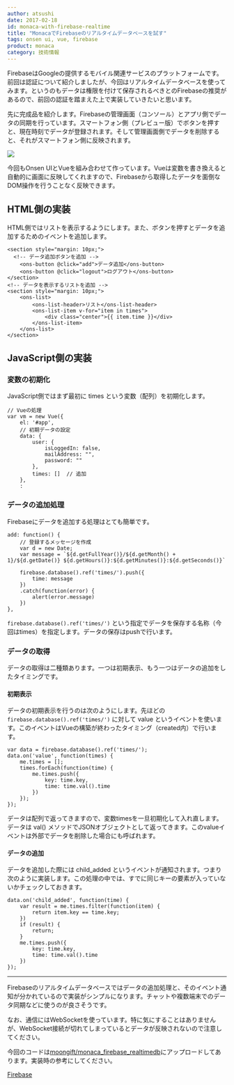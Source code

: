 ```yaml
---
author: atsushi
date: 2017-02-18
id: monaca-with-firebase-realtime
title: "MonacaでFirebaseのリアルタイムデータベースを試す"
tags: onsen ui, vue, firebase
product: monaca
category: 技術情報
---
```


FirebaseはGoogleの提供するモバイル関連サービスのプラットフォームです。前回は認証について紹介しましたが、今回はリアルタイムデータベースを使ってみます。というのもデータは権限を付けて保存されるべきとのFirebaseの推奨があるので、前回の認証を踏まえた上で実装していきたいと思います。

先に完成品を紹介します。Firebaseの管理画面（コンソール）とアプリ側でデータの同期を行っています。スマートフォン側（プレビュー版）でボタンを押すと、現在時刻でデータが登録されます。そして管理画面側でデータを削除すると、それがスマートフォン側に反映されます。

![](/images/2017/Feb/monaca-firebase-realtimedb.gif)

今回もOnsen UIとVueを組み合わせて作っています。Vueは変数を書き換えると自動的に画面に反映してくれますので、Firebaseから取得したデータを面倒なDOM操作を行うことなく反映できます。

## HTML側の実装

HTML側ではリストを表示するようにします。また、ボタンを押すとデータを追加するためのイベントを追加します。

```
<section style="margin: 10px;">
  <!-- データ追加ボタンを追加 -->
	<ons-button @click="add">データ追加</ons-button>
	<ons-button @click="logout">ログアウト</ons-button>
</section>
<!-- データを表示するリストを追加 -->
<section style="margin: 10px;">
	<ons-list>
		<ons-list-header>リスト</ons-list-header>
		<ons-list-item v-for="item in times">
			<div class="center">{{ item.time }}</div>
		</ons-list-item>
	</ons-list>
</section>
```

## JavaScript側の実装

### 変数の初期化

JavaScript側ではまず最初に times という変数（配列）を初期化します。

```
// Vueの処理 
var vm = new Vue({
	el: '#app',
	// 初期データの設定
	data: {
		user: {
			isLoggedIn: false,
			mailAddress: "",
			password: ""
		},
		times: []  // 追加
	},
	:
```

### データの追加処理

Firebaseにデータを追加する処理はとても簡単です。

```
add: function() {
	// 登録するメッセージを作成
	var d = new Date;
	var message = `${d.getFullYear()}/${d.getMonth() + 1}/${d.getDate()} ${d.getHours()}:${d.getMinutes()}:${d.getSeconds()}`
	
	firebase.database().ref('times/').push({
		time: message
	})
	.catch(function(error) {
		alert(error.message)
	})
},
```

`firebase.database().ref('times/')` という指定でデータを保存する名称（今回はtimes）を指定します。データの保存はpushで行います。

### データの取得

データの取得は二種類あります。一つは初期表示、もう一つはデータの追加をしたタイミングです。

#### 初期表示

データの初期表示を行うのは次のようにします。先ほどの `firebase.database().ref('times/')` に対して value というイベントを使います。このイベントはVueの構築が終わったタイミング（created内）で行います。

```
var data = firebase.database().ref('times/');
data.on('value', function(times) {
	me.times = [];
	times.forEach(function(time) {
		me.times.push({
			key: time.key,
			time: time.val().time
		})
	});
});
```

データは配列で返ってきますので、変数timesを一旦初期化して入れ直します。データは val() メソッドでJSONオブジェクトとして返ってきます。このvalueイベントは外部でデータを削除した場合にも呼ばれます。

#### データの追加

データを追加した際には child_added というイベントが通知されます。つまり次のように実装します。この処理の中では、すでに同じキーの要素が入っていないかチェックしておきます。

```
data.on('child_added', function(time) {
	var result = me.times.filter(function(item) {
		return item.key == time.key;
	})
	if (result) {
		return;
	}
	me.times.push({
		key: time.key,
		time: time.val().time
	})
});
```

----

Firebaseのリアルタイムデータベースではデータの追加処理と、そのイベント通知が分かれているので実装がシンプルになります。チャットや複数端末でのデータ同期などに使うのが良さそうです。

なお、通信にはWebSocketを使っています。特に気にすることはありませんが、WebSocket接続が切れてしまっているとデータが反映されないので注意してください。

今回のコードは[moongift/monaca_firebase_realtimedb](https://github.com/moongift/monaca_firebase_realtimedb)にアップロードしてあります。実装時の参考にしてください。

[Firebase](https://firebase.google.com/)
